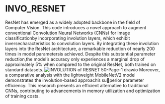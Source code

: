 # INVO_RESNET
ResNet has emerged as a widely adopted backbone in the field of Computer Vision. This code introduces a novel approach to augment conventional Convolution Neural Networks (CNNs) for image classificationby incorporating involution layers, which exhibit inversecharacteristics to convolution layers. By integrating these involution layers into the ResNet architecture, a remarkable reduction of nearly 200 times in model parametersis achieved. Despite this substantial parameter reduction,the model’s accuracy only experiences a marginal drop of approximately 5% when compared to the original ResNet, both trained on standard datasets.
![INVOLUTION of RESNET 50-Page-1 drawio](https://github.com/de-bang/INVO_RESNET/assets/95629907/379c6ff9-867a-4869-a7ef-4d976b6d6e54)
Moreover, a comparative analysis with the lightweight MobileNetV2 model demonstrates the involution-based approach’s superior parameter efficiency. This research presents an efficient alternative to traditional CNNs, contributing to advancements in memory utilization and optimization of training costs. 



